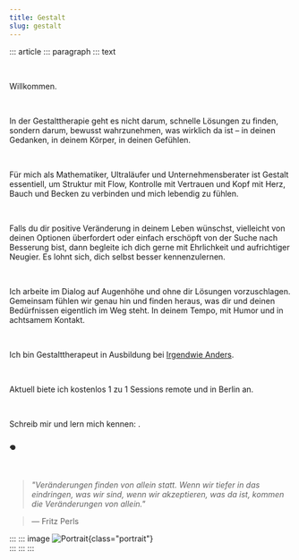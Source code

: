 ```yaml
---
title: Gestalt
slug: gestalt
---
```


::: article
::: paragraph
::: text


&nbsp;

Willkommen.

&nbsp;

In der Gestalttherapie geht es nicht darum, schnelle Lösungen zu finden, sondern darum, bewusst wahrzunehmen, was wirklich da ist – in deinen Gedanken, in deinem Körper, in deinen Gefühlen.

&nbsp;

Für mich als Mathematiker, Ultraläufer und Unternehmensberater ist Gestalt essentiell, um Struktur mit Flow, Kontrolle mit Vertrauen und Kopf mit Herz, Bauch und Becken zu verbinden und mich lebendig zu fühlen.

&nbsp;

Falls du dir positive Veränderung in deinem Leben wünschst, vielleicht von deinen Optionen überfordert oder einfach erschöpft von der Suche nach Besserung bist, dann begleite ich dich gerne mit Ehrlichkeit und aufrichtiger Neugier. Es lohnt sich, dich selbst besser kennenzulernen.

&nbsp;

Ich arbeite im Dialog auf Augenhöhe und ohne dir Lösungen vorzuschlagen. Gemeinsam fühlen wir genau hin und finden heraus, was dir und deinen Bedürfnissen eigentlich im Weg steht. In deinem Tempo, mit Humor und in achtsamem Kontakt.

&nbsp;

Ich bin Gestalttherapeut in Ausbildung bei [Irgendwie Anders](https://irgendwie-anders.de/).

&nbsp;

Aktuell biete ich kostenlos 1 zu 1 Sessions remote und in Berlin an. 

&nbsp;

Schreib mir und lern mich kennen: 
<a href="mailto:" class="crypted-mail"
   data-name="$email_username$"
   data-domain="$email_domain$"
   data-tld="$email_tld$"
   onclick="window.location.href = 'mailto:' + this.dataset.name + '@' + this.dataset.domain + '.' + this.dataset.tld; return false;">
</a>.

### 𖦹

&nbsp;


> *"Veränderungen finden von allein statt. Wenn wir tiefer in das eindringen, was wir sind, wenn wir akzeptieren, was da ist, kommen die Veränderungen von allein."*

> — Fritz Perls


:::
::: image
![Portrait](../static/img/portrait_le.jpg){class="portrait"} \
:::
:::
:::
